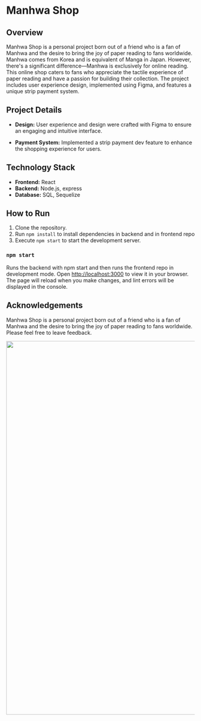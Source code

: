 # Manhwa Shop

## Overview
Manhwa Shop is a personal project born out of a friend who is a fan of Manhwa and the desire to bring the joy of paper reading to fans worldwide. 
Manhwa comes from Korea and is equivalent of Manga in Japan.  However, there's a significant difference—Manhwa is exclusively for online reading. This online shop caters to fans who appreciate the tactile experience of paper reading and have a passion for building their collection. The project includes user experience design, implemented using Figma, and features a unique strip payment system.

## Project Details

- **Design:** User experience and design were crafted with Figma to ensure an engaging and intuitive interface.

- **Payment System:** Implemented a strip payment dev feature to enhance the shopping experience for users.

## Technology Stack

- **Frontend:** React
- **Backend:** Node.js, express
- **Database:** SQL, Sequelize

## How to Run

1. Clone the repository.
2. Run `npm install` to install dependencies in backend and in frontend repo
3. Execute `npm start` to start the development server.

### `npm start`
Runs the backend with npm start and then runs the frontend repo in development mode. Open [http://localhost:3000](http://localhost:3000) to view it in your browser. The page will reload when you make changes, and lint errors will be displayed in the console.

## Acknowledgements

Manhwa Shop is a personal project born out of a friend who is a fan of Manhwa and the desire to bring the joy of paper reading to fans worldwide. Please feel free to leave feedback. 

<p align="left" >
<img align="left" width="1000" src="https://res.cloudinary.com/dps4zteie/image/upload/v1701097240/Capture_d_e%CC%81cran_2023-11-27_a%CC%80_16.00.06_vfcp74.png"/>
</p>


